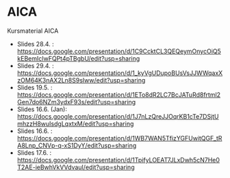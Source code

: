 # AICA
Kursmaterial AICA

* Slides 28.4.      : https://docs.google.com/presentation/d/1C9CcktCL3QEQeymOnycOiQ5kEBemIcIwFQPt4pTBgbU/edit?usp=sharing
* Slides 29.4.      : https://docs.google.com/presentation/d/1_kyVgUDupoBUsVsJJWWqaxXzOM64K3nAX2Ln8S9sIww/edit?usp=sharing
* Slides 19.5.      : https://docs.google.com/presentation/d/1ETo8dR2LC7BcJATuRd8frtml2Gen7do6NZm3ydxF93s/edit?usp=sharing
* Slides 16.6. (Jan): https://docs.google.com/presentation/d/1J7nLzQreJJOqrKB1cTe7DSjtUmhzzH8wuIsdgLqxtxM/edit?usp=sharing 
* Slides 16.6.      : https://docs.google.com/presentation/d/1WB7WAN5TfizYGFUwitQGF_tRA8Lnp_CNVp-q-xS1DyY/edit?usp=sharing
* Slides 17.6.      : https://docs.google.com/presentation/d/1TpifyLOEAT7JLxDwh5cN7He0T2AE-ieBwhVkVVdvauI/edit?usp=sharing

